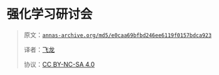 # 强化学习研讨会

> 原文：[`annas-archive.org/md5/e0caa69bfbd246ee6119f0157bdca923`](https://annas-archive.org/md5/e0caa69bfbd246ee6119f0157bdca923)
> 
> 译者：[飞龙](https://github.com/wizardforcel)
> 
> 协议：[CC BY-NC-SA 4.0](http://creativecommons.org/licenses/by-nc-sa/4.0/)